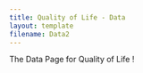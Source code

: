 ```yaml
---
title: Quality of Life - Data
layout: template
filename: Data2
--- 
```


The Data Page for Quality of Life !
